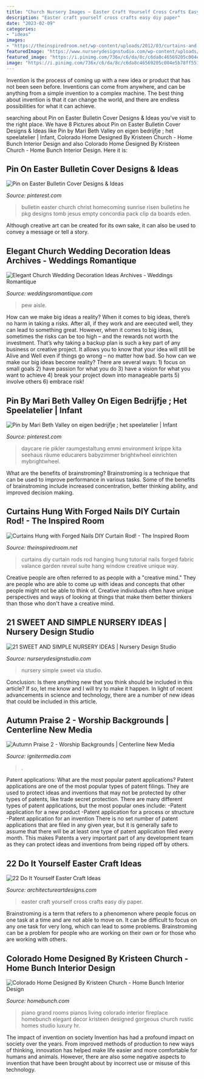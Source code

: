 ```yaml
---
title: "Church Nursery Images ~ Easter Craft Yourself Cross Crafts Easy Diy Paper"
description: "Easter craft yourself cross crafts easy diy paper"
date: "2023-02-09"
categories:
- "ideas"
images:
- "https://theinspiredroom.net/wp-content/uploads/2012/03/curtains-and-nail-hangers.jpg"
featuredImage: "https://www.nurserydesignstudio.com/wp-content/uploads/2020/10/simple-nursery-ideas-3.png"
featured_image: "https://i.pinimg.com/736x/c6/da/8c/c6da8c46569205c004e5b78ff55183e0.jpg"
image: "https://i.pinimg.com/736x/c6/da/8c/c6da8c46569205c004e5b78ff55183e0.jpg"
---
```



Invention is the process of coming up with a new idea or product that has not been seen before. Inventions can come from anywhere, and can be anything from a simple invention to a complex machine. The best thing about invention is that it can change the world, and there are endless possibilities for what it can achieve.

	

		
searching about Pin on Easter Bulletin Cover Designs &amp; Ideas you've visit to the right place. We have 8 Pictures about Pin on Easter Bulletin Cover Designs &amp; Ideas like Pin by Mari Beth Valley on eigen bedrijfje ; het speelatelier | Infant, Colorado Home Designed By Kristeen Church - Home Bunch Interior Design and also Colorado Home Designed By Kristeen Church - Home Bunch Interior Design. Here it is:
		
    
## Pin On Easter Bulletin Cover Designs &amp; Ideas

<img loading=lazy src="https://i.pinimg.com/736x/c6/da/8c/c6da8c46569205c004e5b78ff55183e0.jpg" onerror="this.onerror=null;this.src='https://tse1.mm.bing.net/th?id=OIP.0iBGHX_1Y_hUNpJeeh_JlQAAAA&amp;pid=15.1';" alt="Pin on Easter Bulletin Cover Designs &amp; Ideas">

_Source: pinterest.com_

>bulletin easter church christ homecoming sunrise risen bulletins he pkg designs tomb jesus empty concordia pack clip da boards eden. 

	

Although creative art can be created for its own sake, it can also be used to convey a message or tell a story.

    
## Elegant Church Wedding Decoration Ideas Archives - Weddings Romantique

<img loading=lazy src="https://weddingsromantique.com/wp/wp-content/uploads/2013/03/Church-aisle-decorations-ideas_Hydrengeas-pew-flowers.jpg" onerror="this.onerror=null;this.src='https://tse3.mm.bing.net/th?id=OIP.GLKDk2TmjBd0mPA8kMhkSAHaKK&amp;pid=15.1';" alt="Elegant Church Wedding Decoration Ideas Archives - Weddings Romantique">

_Source: weddingsromantique.com_

>pew aisle. 

	

How can we make big ideas a reality?
When it comes to big ideas, there’s no harm in taking a risks. After all, if they work and are executed well, they can lead to something great. However, when it comes to big ideas, sometimes the risks can be too high – and the rewards not worth the investment. That’s why taking a backup plan is such a key part of any business or creative project. It allows you to know that your idea will still be Alive and Well even if things go wrong – no matter how bad. So how can we make our big ideas become reality?
There are several ways: 1) focus on small goals 2) have passion for what you do 3) have a vision for what you want to achieve 4) break your project down into manageable parts 5) involve others 6) embrace risk!

    
## Pin By Mari Beth Valley On Eigen Bedrijfje ; Het Speelatelier | Infant

<img loading=lazy src="https://i.pinimg.com/736x/71/b4/40/71b440efa07793cbdae3ec745e2de5bf--infant-room-infant-toddler.jpg" onerror="this.onerror=null;this.src='https://tse1.mm.bing.net/th?id=OIP.emlGeNfve-GqEg31YUGL4gHaJ4&amp;pid=15.1';" alt="Pin by Mari Beth Valley on eigen bedrijfje ; het speelatelier | Infant">

_Source: pinterest.com_

>daycare rie pikler raumgestaltung emmi environment krippe kita seehaus räume educarers babyzimmer brightwheel einrichten mybrightwheel. 

	

What are the benefits of brainstroming?
Brainstroming is a technique that can be used to improve performance in various tasks. Some of the benefits of brainstroming include increased concentration, better thinking ability, and improved decision making.

    
## Curtains Hung With Forged Nails DIY Curtain Rod! - The Inspired Room

<img loading=lazy src="https://theinspiredroom.net/wp-content/uploads/2012/03/curtains-and-nail-hangers.jpg" onerror="this.onerror=null;this.src='https://tse4.mm.bing.net/th?id=OIP.M6s1bHQPUQ-oh9mT8fB95wHaLG&amp;pid=15.1';" alt="Curtains Hung with Forged Nails DIY Curtain Rod! - The Inspired Room">

_Source: theinspiredroom.net_

>curtains diy curtain rods rod hanging hung tutorial nails forged fabric valance garden reveal suite hang window creative unique way. 

	

Creative people are often referred to as people with a "creative mind." They are people who are able to come up with ideas and concepts that other people might not be able to think of. Creative individuals often have unique perspectives and ways of looking at things that make them better thinkers than those who don't have a creative mind.

    
## 21 SWEET AND SIMPLE NURSERY IDEAS | Nursery Design Studio

<img loading=lazy src="https://www.nurserydesignstudio.com/wp-content/uploads/2020/10/simple-nursery-ideas-3.png" onerror="this.onerror=null;this.src='https://tse3.mm.bing.net/th?id=OIP.MtxJvH7qAYkBlm80O3728QHaLH&amp;pid=15.1';" alt="21 SWEET AND SIMPLE NURSERY IDEAS | Nursery Design Studio">

_Source: nurserydesignstudio.com_

>nursery simple sweet via studio. 

	

Conclusion: Is there anything new that you think should be included in this article? If so, let me know and I will try to make it happen.
In light of recent advancements in science and technology, there are a number of new ideas that could be included in this article.

    
## Autumn Praise 2 - Worship Backgrounds | Centerline New Media

<img loading=lazy src="https://assets.ignitermedia.com/products/29014-autumn-praise-2/preview/image" onerror="this.onerror=null;this.src='https://tse2.mm.bing.net/th?id=OIP.YzxtB1-UKvOaWXKJBpErugHaEK&amp;pid=15.1';" alt="Autumn Praise 2 - Worship Backgrounds | Centerline New Media">

_Source: ignitermedia.com_

>. 

	

Patent applications: What are the most popular patent applications?
Patent applications are one of the most popular types of patent filings. They are used to protect ideas and inventions that may not be protected by other types of patents, like trade secret protection. 
 There are many different types of patent applications, but the most popular ones include: 
-Patent application for a new product 
-Patent application for a process or structure 
-Patent application for an invention 
There is no set number of patent applications that are filed in any given year, but it is generally safe to assume that there will be at least one type of patent application filed every month. This makes Patents a very important part of any development team as they can protect ideas and inventions from being ripped off by others.

    
## 22 Do It Yourself Easter Craft Ideas

<img loading=lazy src="https://www.architectureartdesigns.com/wp-content/uploads/2013/03/the-Easy-Easter-DIY-Crafts-Contact-paper-cross.jpg" onerror="this.onerror=null;this.src='https://tse2.mm.bing.net/th?id=OIP.dsdT4upNGmNo_kQxjdz7zgHaKw&amp;pid=15.1';" alt="22 Do It Yourself Easter Craft Ideas">

_Source: architectureartdesigns.com_

>easter craft yourself cross crafts easy diy paper. 

	

Brainstroming is a term that refers to a phenomenon where people focus on one task at a time and are not able to move on. It can be difficult to focus on any one task for very long, which can lead to some problems. Brainstroming can be a problem for people who are working on their own or for those who are working with others.

    
## Colorado Home Designed By Kristeen Church - Home Bunch Interior Design

<img loading=lazy src="https://www.homebunch.com/wp-content/uploads/065G0054_HR.jpg" onerror="this.onerror=null;this.src='https://tse3.mm.bing.net/th?id=OIP.scPFhiEqiE6Assnsnqt8tgHaLF&amp;pid=15.1';" alt="Colorado Home Designed By Kristeen Church - Home Bunch Interior Design">

_Source: homebunch.com_

>piano grand rooms pianos living colorado interior fireplace homebunch elegant decor kristeen designed gorgeous church rustic homes studio luxury hr. 

	

The impact of invention on society
Invention has had a profound impact on society over the years. From improved methods of production to new ways of thinking, innovation has helped make life easier and more comfortable for humans and animals. However, there are also some negative aspects to invention that have been brought about by incorrect use or misuse of this technology.


